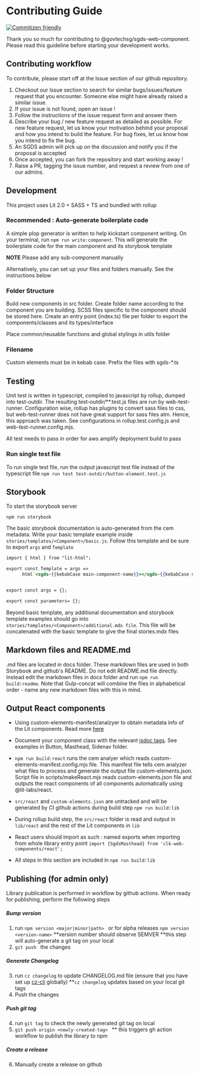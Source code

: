 # Contributing Guide
[![Commitizen friendly](https://img.shields.io/badge/commitizen-friendly-brightgreen.svg)](http://commitizen.github.io/cz-cli/)

Thank you so much for contributing to @govtechsg/sgds-web-component. Please read this guideline before starting your development works. 

## Contributing workflow 

To contribute, please start off at the Issue section of our github repository. 

1) Checkout our Issue section to search for similar bugs/issues/feature request that you encounter. Someone else might have already raised a similar issue.
2) If your issue is not found, open an issue !
3) Follow the instructions of the issue request form and answer them 
4) Describe your bug / new feature request as detailed as possible. For new feature request, let us know your motivation behind your proposal and how you intend to build the feature. For bug fixes, let us know how you intend to fix the bug. 
5) An SGDS admin will pick up on the discussion and notify you if the proposal is accepted 
6) Once accepted, you can fork the repository and start working away !
7) Raise a PR, tagging the issue number, and request a review from one of our admins. 

## Development 

This project uses Lit 2.0 + SASS + TS and bundled with rollup 

### Recommended : Auto-generate boilerplate code

A simple plop generator is written to help kickstart component writing. On your terminal, run `npm run write:component`. This will generate the boilerplate code for the main component and its storybook template

**NOTE** Please add any sub-component manually

Alternatively, you can set up your files and folders manually. See the instructions below

### Folder Structure

Build new components in src folder. Create folder name according to the component you are building.
SCSS files specific to the component should be stored here. Create an entry point (index.ts) file per folder to export the components/classes and its types/interface 

Place common/reusable functions and global stylings in utils folder 

### Filename 
Custom elements must be in kebab case. Prefix the files with sgds-*.ts

## Testing 

Unit test is written in typescript, compiled to javascript by rollup, dumped into test-outdir. The resulting test-outdir/**.test.js files are run by web-test-runner. Configuration wise, rollup has plugins to convert sass files to css, but web-test-runner does not have great support for sass files atm. Hence, this approach was taken. See configurations in rollup.test.config.js and web-test-runner.config.mjs.

All test needs to pass in order for aws amplify deployment build to pass

### Run single test file

To run single test file, run the output javascript test file instead of the typescript file
```npm run test test-outdir/button-element.test.js```

## Storybook 

To start the storybook server 

```npm run storybook``` 

The basic storybook documentation is auto-generated from the cem metadata. Write your basic template example inside `stories/templates/<Component>/basic.js`. Follow this template and be sure to export `args` and `Template` 

```hbs
import { html } from "lit-html";

export const Template = args =>
      html`<sgds-{{kebabCase main-component-name}}></sgds-{{kebabCase main-component-name}}>`


export const args = {};

export const parameters= {};

```

Beyond basic template, any additional documentation and storybook template examples should go into `stories/templates/<Component>/additional.mdx file`.
This file will be concatenated with the basic template to give the final stories.mdx files

## Markdown files and README.md

.md files are located in docs folder. These markdown files are used in both Storybook and github's README.
 Do not edit README.md file directly. Instead edit the markdown files in docs folder and run `npm run build:readme`. Note that Gulp-concat will combine the files in alphabetical order - name any new markdown files with this in mind.

## Output React components

- Using custom-elements-manifest/analzyer to obtain metadata info of the Lit components. Read more [here](https://custom-elements-manifest.open-wc.org/analyzer/getting-started/#how-it-works) 

- Document your component class with the relevant [jsdoc tags](https://api-viewer.open-wc.org/docs/guide/writing-jsdoc/). See examples in Button, Masthead, Sidenav folder. 

- ```npm run build:react``` runs the cem analyer which reads custom-elements-manifest.config.mjs file. This manifest file tells cem analyzer what files to process and generate the output file custom-elements.json. Script file in scripts/makeReact.mjs reads custom-elements.json file and outputs the react components of all components automatically using @lit-labs/react. 

- `src/react` and `custom-elements.json` are untracked and will be generated by CI github actions during build step ```npm run build:lib```

- During rollup build step, the ```src/react``` folder is read and output in ```lib/react``` and  the rest of the Lit components in ```lib```

- React users should import as such : 
named exports when importing from whole library entry point
```import {SgdsMasthead} from 'clk-web-components/react';``` 

- All steps in this section are included in ```npm run build:lib``` 

## Publishing (for admin only)
Library publication is performed in workflow by github actions. When ready for publishing, perform the following steps

##### Bump version 
1) run ```npm version <major|minor|path> ```
    or for alpha releases
    ``` npm version <version-name> ```
    **version number should observe SEMVER
    **this step will auto-generate a git tag on your local
2) ```git push ``` the changes

##### Generate Changelog 
3) run ```cz changelog``` to update CHANGELOG.md file (ensure that you have set up [cz-cli](https://github.com/commitizen/cz-cli) globally)
**`cz changelog` updates based on your local git tags
4) Push the changes 
    
##### Push git tag
4) run `git tag` to check the newly generated git tag on local
5) ```git push origin <newly-created-tag> ```
** this triggers gh action workflow to publish the library to npm 
##### Create a release
6) Manually create a release on github 

